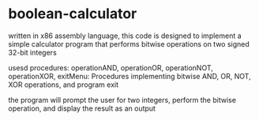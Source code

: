 # boolean-calculator
written in x86 assembly language, this code is designed to implement a simple calculator program that performs bitwise operations on two signed 32-bit integers

usesd procedures: operationAND, operationOR, operationNOT, operationXOR, exitMenu: Procedures implementing bitwise AND, OR, NOT, XOR operations, and program exit

the program will  prompt the user for two integers, perform the bitwise operation, and display the result as an output
